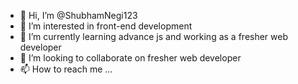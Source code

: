 - 👋 Hi, I’m @ShubhamNegi123
- 👀 I’m interested in front-end development
- 🌱 I’m currently learning advance js and working as a fresher web developer
- 💞️ I’m looking to collaborate on fresher web developer
- 📫 How to reach me ...

<!---
ShubhamNegi123/ShubhamNegi123 is a ✨ special ✨ repository because its `README.md` (this file) appears on your GitHub profile.
You can click the Preview link to take a look at your changes.
--->
